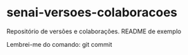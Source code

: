 # senai-versoes-colaboracoes
Repositório de versões e colaborações.
README de exemplo

Lembrei-me do comando: git commit